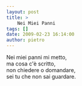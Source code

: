 ```yaml
---
layout: post
title: >
    Nei Miei Panni
tags: []
date: 2009-02-23 16:14:00
author: pietro
---
```

Nei miei panni mi metto,<br/>ma cosa c'è scritto,<br/>non chiedere o domandare,<br/>sei tu che non sai guardare.

